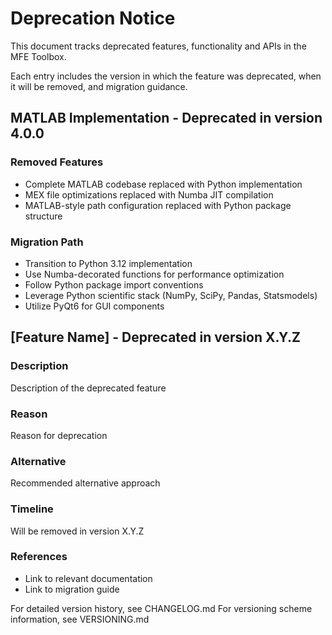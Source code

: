 # Deprecation Notice

This document tracks deprecated features, functionality and APIs in the MFE Toolbox.

Each entry includes the version in which the feature was deprecated, when it will be removed, and migration guidance.

## MATLAB Implementation - Deprecated in version 4.0.0

### Removed Features
- Complete MATLAB codebase replaced with Python implementation
- MEX file optimizations replaced with Numba JIT compilation
- MATLAB-style path configuration replaced with Python package structure

### Migration Path
- Transition to Python 3.12 implementation
- Use Numba-decorated functions for performance optimization
- Follow Python package import conventions
- Leverage Python scientific stack (NumPy, SciPy, Pandas, Statsmodels)
- Utilize PyQt6 for GUI components

## [Feature Name] - Deprecated in version X.Y.Z

### Description
Description of the deprecated feature

### Reason
Reason for deprecation

### Alternative
Recommended alternative approach

### Timeline
Will be removed in version X.Y.Z

### References
- Link to relevant documentation
- Link to migration guide

For detailed version history, see CHANGELOG.md
For versioning scheme information, see VERSIONING.md